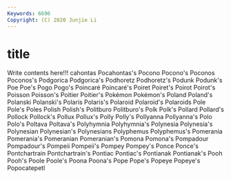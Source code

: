 ```yaml
---
Keywords: 6696
Copyright: (C) 2020 Junjie Li
---
```


# title

Write contents here!!!
cahontas 
Pocahontas's 
Pocono 
Pocono's 
Poconos 
Poconos's 
Podgorica 
Podgorica's
Podhoretz 
Podhoretz's 
Podunk 
Podunk's 
Poe 
Poe's 
Pogo 
Pogo's 
Poincaré 
Poincaré's
Poiret 
Poiret's 
Poirot 
Poirot's 
Poisson 
Poisson's 
Poitier 
Poitier's 
Pokémon 
Pokémon's
Poland 
Poland's 
Polanski 
Polanski's 
Polaris 
Polaris's 
Polaroid 
Polaroid's 
Polaroids 
Pole
Pole's 
Poles 
Polish 
Polish's 
Politburo 
Politburo's 
Polk 
Polk's 
Pollard 
Pollard's
Pollock 
Pollock's 
Pollux 
Pollux's 
Polly 
Polly's 
Pollyanna 
Pollyanna's 
Polo 
Polo's
Poltava 
Poltava's 
Polyhymnia 
Polyhymnia's 
Polynesia 
Polynesia's 
Polynesian 
Polynesian's 
Polynesians 
Polyphemus
Polyphemus's 
Pomerania 
Pomerania's 
Pomeranian 
Pomeranian's 
Pomona 
Pomona's 
Pompadour 
Pompadour's 
Pompeii
Pompeii's 
Pompey 
Pompey's 
Ponce 
Ponce's 
Pontchartrain 
Pontchartrain's 
Pontiac 
Pontiac's 
Pontianak
Pontianak's 
Pooh 
Pooh's 
Poole 
Poole's 
Poona 
Poona's 
Pope 
Pope's 
Popeye
Popeye's 
Popocatepetl 
